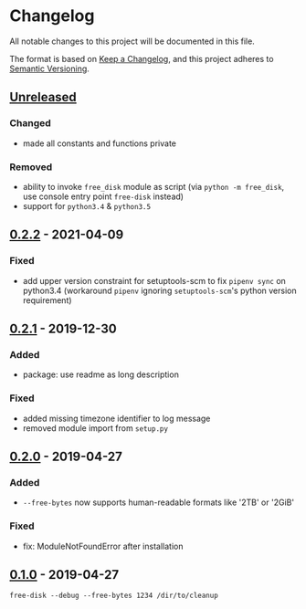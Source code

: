 # Changelog
All notable changes to this project will be documented in this file.

The format is based on [Keep a Changelog](https://keepachangelog.com/en/1.0.0/),
and this project adheres to [Semantic Versioning](https://semver.org/spec/v2.0.0.html).

## [Unreleased]
### Changed
- made all constants and functions private

### Removed
- ability to invoke `free_disk` module as script
  (via `python -m free_disk`, use console entry point `free-disk` instead)
- support for `python3.4` & `python3.5`

## [0.2.2] - 2021-04-09
### Fixed
- add upper version constraint for setuptools-scm to fix `pipenv sync` on python3.4
  (workaround `pipenv` ignoring `setuptools-scm`'s python version requirement)

## [0.2.1] - 2019-12-30
### Added
- package: use readme as long description

### Fixed
- added missing timezone identifier to log message
- removed module import from `setup.py`

## [0.2.0] - 2019-04-27
### Added
- `--free-bytes` now supports human-readable formats like '2TB' or '2GiB'

### Fixed
- fix: ModuleNotFoundError after installation

## [0.1.0] - 2019-04-27
`free-disk --debug --free-bytes 1234 /dir/to/cleanup`

[Unreleased]: https://github.com/fphammerle/free-disk/compare/0.2.2...HEAD
[0.2.2]: https://github.com/fphammerle/free-disk/compare/0.2.1...0.2.2
[0.2.1]: https://github.com/fphammerle/free-disk/compare/0.2.0...0.2.1
[0.2.0]: https://github.com/fphammerle/free-disk/compare/0.1.0...0.2.0
[0.1.0]: https://github.com/fphammerle/free-disk/tree/0.1.0
